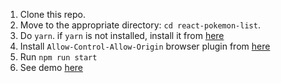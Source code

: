 1. Clone this repo.
2. Move to the appropriate directory: `cd react-pokemon-list`.<br />
3. Do `yarn`. if `yarn` is not installed, install it from <a href="https://yarnpkg.com/lang/en/docs/install/">here</a>
4. Install `Allow-Control-Allow-Origin` browser plugin from <a href="https://chrome.google.com/webstore/detail/allow-control-allow-origi/nlfbmbojpeacfghkpbjhddihlkkiljbi?hl=en">here</a>
6. Run `npm run start`
7. See demo <a href="https://react-pokemon-list.herokuapp.com/">here</a>
